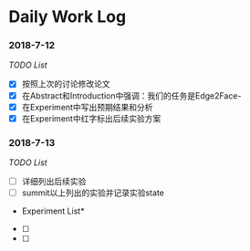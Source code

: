 # Daily Work Log
### 2018-7-12
*TODO List*

- [x] 按照上次的讨论修改论文
- [x] 在Abstract和Introduction中强调：我们的任务是Edge2Face- 
- [x] 在Experiment中写出预期结果和分析
- [x] 在Experiment中红字标出后续实验方案

### 2018-7-13
*TODO List*

- [ ] 详细列出后续实验
- [ ] summit以上列出的实验并记录实验state

* Experiment List*
- [ ] 
- [ ]
